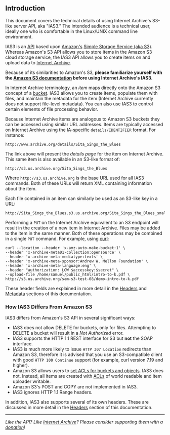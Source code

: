 ## Introduction
This document covers the technical details of using Internet Archive's S3-like server API, aka "IAS3." The intended audience is a technical user, ideally one who is comfortable in the Linux/UNIX command line environment.

IAS3 is an [API](http://en.wikipedia.org/wiki/Api) based upon [Amazon's](http://aws.amazon.com/) [Simple Storage Service (aka S3)](http://aws.amazon.com/documentation/s3/). Whereas Amazon's S3 API allows you to store items in the Amazon S3 cloud storage service, the IAS3 API allows you to create items on and upload data to [Internet Archive](http://archive.org).

Because of its similarities to Amazon's S3, **please familiarize yourself with the [Amazon S3 documentation](http://docs.amazonwebservices.com/AmazonS3/latest/dev/) before using Internet Archive's IAS3.**

In Internet Archive terminology, an _item_ maps directly onto the Amazon S3 concept of a [bucket](http://docs.aws.amazon.com/general/latest/gr/glos-chap.html#B). IAS3 allows you to create items, populate them with files, and maintain the metadata for the item (Internet Archive currently does not support file-level metadata). You can also use IAS3 to control certain elements of file processing behavior. 

Because Internet Archive items are analogous to Amazon S3 buckets they can be accessed using similar URL addresses. Items are typically accessed on Internet Archive using the IA-specific `details/IDENTIFIER` format. For instance:

    http://www.archive.org/details/Sita_Sings_the_Blues

The link above will present the _details page_ for the item on Internet Archive. This same item is also available in an S3-like format of:

    http://s3.us.archive.org/Sita_Sings_the_Blues

Where `http://s3.us.archive.org` is the base URL used for all IAS3 commands. Both of these URLs will return XML containing information about the item.

Each file contained in an item can similarly be used as an S3-like key in a URL:

    http://Sita_Sings_the_Blues.s3.us.archive.org/Sita_Sings_the_Blues_small.mp4

Performing a `PUT` on the Internet Archive equivalent to an S3 endpoint will result in the creation of a new item in Internet Archive. Files may be added to the item in the same manner. Both of these operations may be combined in a single `PUT` command. For example, using [curl](http://curl.haxx.se/):

    curl --location --header 'x-amz-auto-make-bucket:1' \
    --header 'x-archive-meta01-collection:opensource' \
    --header 'x-archive-meta-mediatype:texts' \
    --header 'x-archive-meta-sponsor:Andrew W. Mellon Foundation' \
    --header 'x-archive-meta-language:eng' \
    --header "authorization: LOW $accesskey:$secret" \
    --upload-file /home/samuel/public_html/intro-to-k.pdf \
    http://s3.us.archive.org/sam-s3-test-08/demo-intro-to-k.pdf

These header fields are explained in more detail in the [Headers](./headers.md) and [Metadata](./metadata.md) sections of this documentation.

### How IAS3 Differs From Amazon S3

IAS3 differs from Amazon's S3 API in several significant ways:

* IAS3 does not allow DELETE for buckets, only for files. Attempting to DELETE a bucket will result in a _Not Authorized_ error.
* IAS3 supports the HTTP 1.1 REST interface for S3 but **not** the SOAP interface.
* IAS3 is much more likely to issue `HTTP 307 Location` redirects than Amazon S3, therefore it is advised that you use an S3-compatible client with good `HTTP 100 Continue` support (for example, curl version 7.19 and higher).
* Amazon S3 allows users to [set ACLs for buckets and objects](http://docs.aws.amazon.com/AmazonS3/latest/API/RESTBucketPUTacl.html). IAS3 does not. Instead, all items are created with [ACLs](http://en.wikipedia.org/wiki/Access_control_list) of world readable and item uploader writable.
* Amazon S3's POST and COPY are not implemented in IAS3.
* IAS3 ignores HTTP 1.1 Range headers.

In addition, IAS3 also supports several of its own headers. These are discussed in more detail in the [Headers](./headers.md) section of this documentation.

-----

_Like the API? Like [Internet Archive](http://archive.org)? Please consider supporting them with a [donation](http://archive.org/donate/)!_

